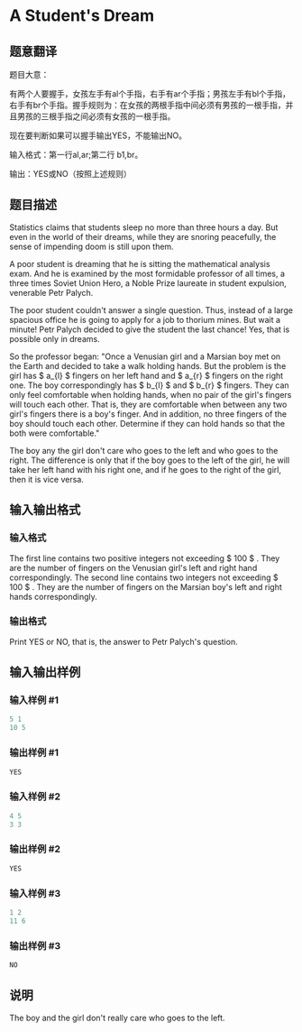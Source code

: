 # A Student&#039;s Dream

## 题意翻译

题目大意：

有两个人要握手，女孩左手有al个手指，右手有ar个手指；男孩左手有bl个手指，右手有br个手指。握手规则为：在女孩的两根手指中间必须有男孩的一根手指，并且男孩的三根手指之间必须有女孩的一根手指。

现在要判断如果可以握手输出YES，不能输出NO。

输入格式：第一行al,ar;第二行 b1,br。

输出：YES或NO（按照上述规则）

## 题目描述

Statistics claims that students sleep no more than three hours a day. But even in the world of their dreams, while they are snoring peacefully, the sense of impending doom is still upon them.

A poor student is dreaming that he is sitting the mathematical analysis exam. And he is examined by the most formidable professor of all times, a three times Soviet Union Hero, a Noble Prize laureate in student expulsion, venerable Petr Palych.

The poor student couldn't answer a single question. Thus, instead of a large spacious office he is going to apply for a job to thorium mines. But wait a minute! Petr Palych decided to give the student the last chance! Yes, that is possible only in dreams.

So the professor began: "Once a Venusian girl and a Marsian boy met on the Earth and decided to take a walk holding hands. But the problem is the girl has $ a_{l} $ fingers on her left hand and $ a_{r} $ fingers on the right one. The boy correspondingly has $ b_{l} $ and $ b_{r} $ fingers. They can only feel comfortable when holding hands, when no pair of the girl's fingers will touch each other. That is, they are comfortable when between any two girl's fingers there is a boy's finger. And in addition, no three fingers of the boy should touch each other. Determine if they can hold hands so that the both were comfortable."

The boy any the girl don't care who goes to the left and who goes to the right. The difference is only that if the boy goes to the left of the girl, he will take her left hand with his right one, and if he goes to the right of the girl, then it is vice versa.

## 输入输出格式

### 输入格式

The first line contains two positive integers not exceeding $ 100 $ . They are the number of fingers on the Venusian girl's left and right hand correspondingly. The second line contains two integers not exceeding $ 100 $ . They are the number of fingers on the Marsian boy's left and right hands correspondingly.

### 输出格式

Print YES or NO, that is, the answer to Petr Palych's question.

## 输入输出样例

### 输入样例 #1

```cpp
5 1
10 5

```
### 输出样例 #1

```cpp
YES
```


### 输入样例 #2

```cpp
4 5
3 3

```
### 输出样例 #2

```cpp
YES
```


### 输入样例 #3

```cpp
1 2
11 6

```
### 输出样例 #3

```cpp
NO
```


## 说明

The boy and the girl don't really care who goes to the left.

